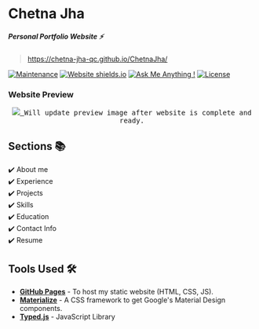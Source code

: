 # Chetna Jha

##### Personal Portfolio Website ⚡️

> https://chetna-jha-qc.github.io/ChetnaJha/

[![Maintenance](https://img.shields.io/badge/maintained-yes-green.svg)](https://github.com/Chetna-Jha-QC/ChetnaJha/tree/main)
[![Website shields.io](https://img.shields.io/badge/website-up-yellow)](https://chetna-jha-qc.github.io/ChetnaJha/)
[![Ask Me Anything !](https://img.shields.io/badge/ask%20me-linkedin-1abc9c.svg)](https://www.linkedin.com/in/chetna-jha-39497a238/)
[![License](https://img.shields.io/:license-mit-blue.svg?style=flat-square)](https://badges.mit-license.org/)

### Website Preview
<p align="center"> 
  <kbd>
    <a href="https://chetna-jha-qc.github.io/ChetnaJha/" target="_blank"><img src="./preview/1abc9c.gif">
  </a>
      Will update preview image after website is complete and ready.
  </kbd>
</p>

## Sections 📚
✔️ About me\
✔️ Experience\
✔️ Projects \
✔️ Skills \
✔️ Education\
✔️ Contact Info\
✔️ Resume


## Tools Used 🛠️
* [<b>GitHub Pages</b>](https://create-react-app.dev/docs/deployment/#github-pages) - To host my static website (HTML, CSS, JS).
* [<b>Materialize</b>](https://materializecss.com/) - A CSS framework to get Google's Material Design components.
* [<b>Typed.js</b>](https://mattboldt.com/demos/typed-js/) - JavaScript Library
